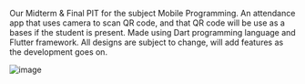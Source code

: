 Our Midterm & Final PIT for the subject Mobile Programming.
An attendance app that uses camera to scan QR code, and that QR code will be use as a bases if the student is present. Made using Dart programming language and Flutter framework. All designs are subject to change, will add features as the development goes on.

![image](https://github.com/Amawers/attendify/assets/101647124/06847255-8270-4dac-8683-d419f8cded28)

